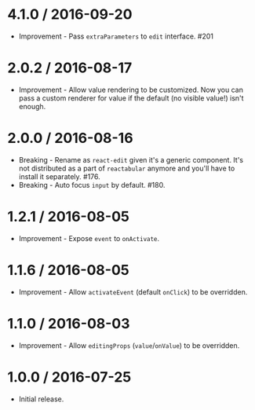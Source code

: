 4.1.0 / 2016-09-20
==================

  * Improvement - Pass `extraParameters` to `edit` interface. #201

2.0.2 / 2016-08-17
==================

  * Improvement - Allow value rendering to be customized. Now you can pass a custom renderer for value if the default (no visible value!) isn't enough.

2.0.0 / 2016-08-16
==================

  * Breaking - Rename as `react-edit` given it's a generic component. It's not distributed as a part of `reactabular` anymore and you'll have to install it separately. #176.
  * Breaking - Auto focus `input` by default. #180.

1.2.1 / 2016-08-05
==================

  * Improvement - Expose `event` to `onActivate`.

1.1.6 / 2016-08-05
==================

  * Improvement - Allow `activateEvent` (default `onClick`) to be overridden.

1.1.0 / 2016-08-03
==================

  * Improvement - Allow `editingProps` (`value`/`onValue`) to be overridden.

1.0.0 / 2016-07-25
==================

  * Initial release.
